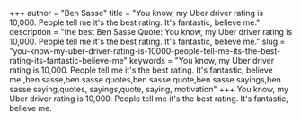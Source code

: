 +++
author = "Ben Sasse"
title = "You know, my Uber driver rating is 10,000. People tell me it's the best rating. It's fantastic, believe me."
description = "the best Ben Sasse Quote: You know, my Uber driver rating is 10,000. People tell me it's the best rating. It's fantastic, believe me."
slug = "you-know-my-uber-driver-rating-is-10000-people-tell-me-its-the-best-rating-its-fantastic-believe-me"
keywords = "You know, my Uber driver rating is 10,000. People tell me it's the best rating. It's fantastic, believe me.,ben sasse,ben sasse quotes,ben sasse quote,ben sasse sayings,ben sasse saying,quotes, sayings,quote, saying, motivation"
+++
You know, my Uber driver rating is 10,000. People tell me it's the best rating. It's fantastic, believe me.
